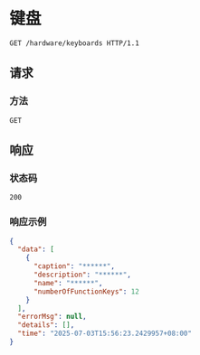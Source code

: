 # 键盘

```http
GET /hardware/keyboards HTTP/1.1
```

## 请求

### 方法

`GET`

## 响应

### 状态码

`200`

### 响应示例

```json
{
  "data": [
    {
      "caption": "******",
      "description": "******",
      "name": "******",
      "numberOfFunctionKeys": 12
    }
  ],
  "errorMsg": null,
  "details": [],
  "time": "2025-07-03T15:56:23.2429957+08:00"
}
```
